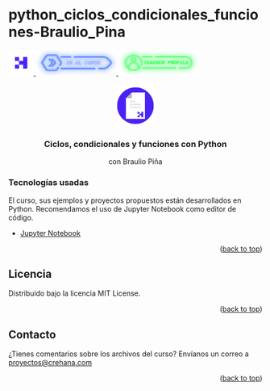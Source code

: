 # python_ciclos_condicionales_funciones-Braulio_Pina
<div id="top">
  <a href="https://www.crehana.com">
    <img src="images/logo.png" alt="Logo" width="50" height="50">
  </a>
  <a href="https://www.crehana.com/clases/v2/18078/detalle/">
    <img src="images/curso.png" alt="Logo" width="160" height="50">
  </a>
  <a href="https://mx.linkedin.com/in/braulio-pi%C3%B1a-amaros-877285183">
    <img src="images/teacher.png" alt="Logo" width="160" height="50">
  </a>
</div>

<!-- PROJECT LOGO -->
<br />
<div align="center">
  <a href="https://github.com/crehana-studentxp/python_ciclos_condicionales_funciones-Braulio_Pina">
    <img src="images/project.png" alt="Logo" width="80" height="80">
  </a>

  <h3 align="center">Ciclos, condicionales y funciones con Python</h3>
  <p align="center">con Braulio Piña</h3> 
</div>

### Tecnologías usadas

El curso, sus ejemplos y proyectos propuestos están desarrollados en Python.
Recomendamos el uso de Jupyter Notebook como editor de código.

* [Jupyter Notebook](https://jupyter.org/install)

<p align="right">(<a href="#top">back to top</a>)</p>

<!-- LICENSE -->
## Licencia

Distribuido bajo la licencia MIT License. 

<p align="right">(<a href="#top">back to top</a>)</p>

<!-- CONTACT -->
## Contacto

¿Tienes comentarios sobre los archivos del curso? Envíanos un correo a proyectos@crehana.com

<p align="right">(<a href="#top">back to top</a>)</p>
